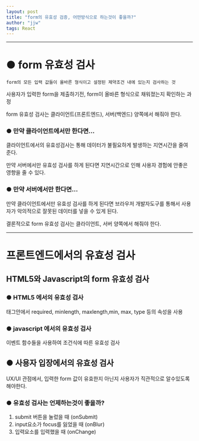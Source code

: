```yaml
---
layout: post
title: "form의 유효성 검증, 어떤방식으로 하는것이 좋을까?"
author: "jjw"
tags: React
---
```


<hr/>

# ● form 유효성 검사

```
form의 모든 입력 값들이 올바른 형식이고 설정된 제약조건 내에 있는지 검사하는 것
```

사용자가 입력한 form을 제출하기전, form이 올바른 형식으로 채워졌는지 확인하는 과정

form 유효성 검사는 클라이언트(프론트엔드), 서버(백엔드) 양쪽에서 해줘야 한다.

### ● 만약 클라이언트에서만 한다면...

클라이언트에서의 유효성검사는 통해 데이터가 불필요하게 발생하는 지연시간을 줄여준다.

만약 서버에서만 유효성 검사를 하게 된다면 지연시간으로 인해 사용자 경험에 안좋은 영향을 줄 수 있다.

### ● 만약 서버에서만 한다면...

만약 클라이언트에서만 유효성 검사를 하게 된다면 브라우저 개발자도구를 통해서 사용자가 악의적으로 잘못된 데이터를 넣을 수 있게 된다.

결론적으로 form 유효성 검사는 클라이언트, 서버 양쪽에서 해줘야 한다.

<hr/>

# 프론트엔드에서의 유효성 검사

## HTML5와 Javascript의 form 유효성 검사

### ● HTML5 에서의 유효성 검사

태그안에서 required, minlength, maxlength,min, max, type 등의 속성을 사용

### ● javascript 에서의 유효성 검사

이벤트 함수들을 사용하여 조건식에 따른 유효성 검사

## ● 사용자 입장에서의 유효성 검사

UX/UI 관점에서, 입력한 form 값이 유효한지 아닌지 사용자가 직관적으로 알수있도록 해야한다.

### ● 유효성 검사는 언제하는것이 좋을까?

1. submit 버튼을 눌렀을 때 (onSubmit)
2. input요소가 focus를 잃었을 때 (onBlur)
3. 입력요소를 입력했을 때 (onChange)

</hr>
